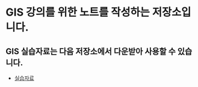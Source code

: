 # GIS 강의를 위한 노트를 작성하는 저장소입니다.

## GIS 실습자료는 다음 저장소에서 다운받아 사용할 수 있습니다.

- [실습자료](https://github.com/web1mhz/QGIS_ex_data)
